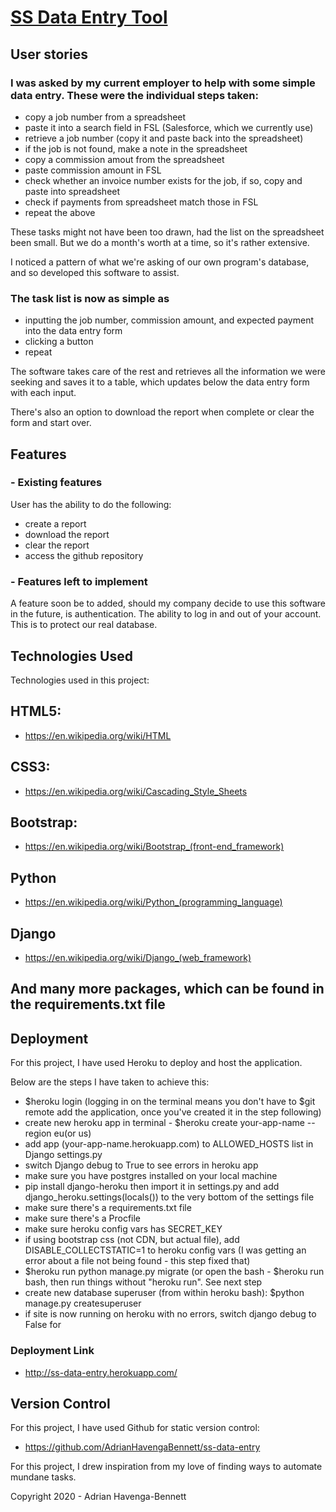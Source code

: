 # [SS Data Entry Tool](http://ss-data-entry.herokuapp.com/)

## User stories

### I was asked by my current employer to help with some simple data entry. These were the individual steps taken:
- copy a job number from a spreadsheet
- paste it into a search field in FSL (Salesforce, which we currently use)
- retrieve a job number (copy it and paste back into the spreadsheet)
- if the job is not found, make a note in the spreadsheet
- copy a commission amout from the spreadsheet
- paste commission amount in FSL
- check whether an invoice number exists for the job, if so, copy and paste into spreadsheet
- check if payments from spreadsheet match those in FSL
- repeat the above

These tasks might not have been too drawn, had the list on the spreadsheet been small. But we do a month's worth at a time, so it's rather extensive.

I noticed a pattern of what we're asking of our own program's database, and so developed this software to assist.

### The task list is now as simple as 
- inputting the job number, commission amount, and expected payment into the data entry form
- clicking a button
- repeat

The software takes care of the rest and retrieves all the information we were seeking and saves it to a table, which updates below the data entry form with each input.

There's also an option to download the report when complete or clear the form and start over.

## Features

### - Existing features
User has the ability to do the following:
- create a report
- download the report
- clear the report
- access the github repository

### - Features left to implement

A feature soon be to added, should my company decide to use this software in the future, is authentication. The ability to log in and out of your account. This is to protect our real database.

## Technologies Used

Technologies used in this project:

## HTML5:
- https://en.wikipedia.org/wiki/HTML

## CSS3:
- https://en.wikipedia.org/wiki/Cascading_Style_Sheets

## Bootstrap:
- https://en.wikipedia.org/wiki/Bootstrap_(front-end_framework)

## Python
- https://en.wikipedia.org/wiki/Python_(programming_language)

## Django
- https://en.wikipedia.org/wiki/Django_(web_framework)

## And many more packages, which can be found in the requirements.txt file

## Deployment
For this project, I have used Heroku to deploy and host the application.

Below are the steps I have taken to achieve this:

- $heroku login (logging in on the terminal means you don't have to $git remote add the application, once you've created it in the step following)
- create new heroku app in terminal - $heroku create your-app-name --region eu(or us)
- add app (your-app-name.herokuapp.com) to ALLOWED_HOSTS list in Django settings.py
- switch Django debug to True to see errors in heroku app
- make sure you have postgres installed on your local machine
- pip install django-heroku then import it in settings.py and add django_heroku.settings(locals()) to the very bottom of the settings file
- make sure there's a requirements.txt file
- make sure there's a Procfile
- make sure heroku config vars has SECRET_KEY
- if using bootstrap css (not CDN, but actual file), add DISABLE_COLLECTSTATIC=1 to heroku config vars (I was getting an error about a file not being found - this step fixed that)
- $heroku run python manage.py migrate (or open the bash - $heroku run bash, then run things without "heroku run". See next step
- create new database superuser (from within heroku bash): $python manage.py createsuperuser
- if site is now running on heroku with no errors, switch django debug to False for

### Deployment Link
- http://ss-data-entry.herokuapp.com/

## Version Control
For this project, I have used Github for static version control:
- https://github.com/AdrianHavengaBennett/ss-data-entry

For this project, I drew inspiration from my love of finding ways to automate mundane tasks.

Copyright 2020 - Adrian Havenga-Bennett